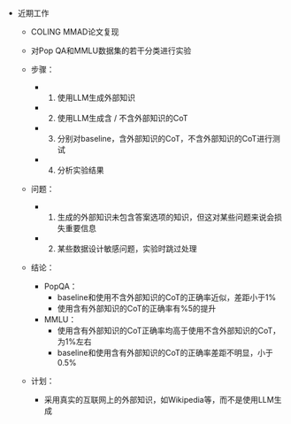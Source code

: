 - 近期工作
	- COLING MMAD论文复现


	- 对Pop QA和MMLU数据集的若干分类进行实验
	- 步骤：
		- 1. 使用LLM生成外部知识
		- 2. 使用LLM生成含 / 不含外部知识的CoT
		- 3. 分别对baseline，含外部知识的CoT，不含外部知识的CoT进行测试
		- 4. 分析实验结果
	- 问题：
		- 1. 生成的外部知识未包含答案选项的知识，但这对某些问题来说会损失重要信息
		- 2. 某些数据设计敏感问题，实验时跳过处理
	- 结论：
		- PopQA：
			- baseline和使用不含外部知识的CoT的正确率近似，差距小于1%
			- 使用含有外部知识的CoT的正确率有%5的提升
		- MMLU：
			- 使用含有外部知识的CoT正确率均高于使用不含外部知识的CoT，为1%左右
			- baseline和使用含有外部知识的CoT的正确率差距不明显，小于0.5%
	- 计划：
		- 采用真实的互联网上的外部知识，如Wikipedia等，而不是使用LLM生成